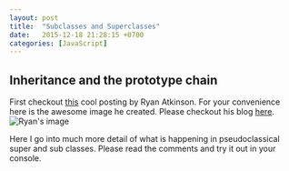 ```yaml
---
layout: post
title:  "Subclasses and Superclasses"
date:   2015-12-18 21:28:15 +0700
categories: [JavaScript]
---
```


## Inheritance and the prototype chain

First checkout [this](http://www.ryanatkinson.io/javascript-instantiation-patterns/) cool posting by Ryan Atkinson. For your convenience here is the awesome image he created. Please checkout his blog [here](http://www.ryanatkinson.io/javascript-instantiation-patterns/). 
![Ryan's image](http://imageshack.com/a/img911/5519/fxn2D3.png)

Here I go into much more detail of what is happening in pseudoclassical super and sub classes. Please read the comments and try it out in your console. 

